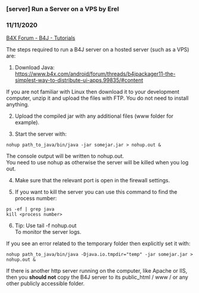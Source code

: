 ### [server] Run a Server on a VPS by Erel
### 11/11/2020
[B4X Forum - B4J - Tutorials](https://www.b4x.com/android/forum/threads/60378/)

The steps required to run a B4J server on a hosted server (such as a VPS) are:  
  
1. Download Java: <https://www.b4x.com/android/forum/threads/b4jpackager11-the-simplest-way-to-distribute-ui-apps.99835/#content>  
  
If you are not familiar with Linux then download it to your development computer, unzip it and upload the files with FTP. You do not need to install anything.  
  
2. Upload the compiled jar with any additional files (www folder for example).  
  
3. Start the server with:  

```B4X
nohup path_to_java/bin/java -jar somejar.jar > nohup.out &
```

  
The console output will be written to nohup.out.  
You need to use nohup as otherwise the server will be killed when you log out.  
  
4. Make sure that the relevant port is open in the firewall settings.  
  
5. If you want to kill the server you can use this command to find the process number:  

```B4X
ps -ef | grep java  
kill <process number>
```

  
  
6. Tip: Use tail -f nohup.out  
To monitor the server logs.  
  
If you see an error related to the temporary folder then explicitly set it with:  

```B4X
nohup path_to_java/bin/java -Djava.io.tmpdir="temp" -jar somejar.jar > nohup.out &
```

  
  
If there is another http server running on the computer, like Apache or IIS, then you **should not** copy the B4J server to its public\_html / www / or any other publicly accessible folder.